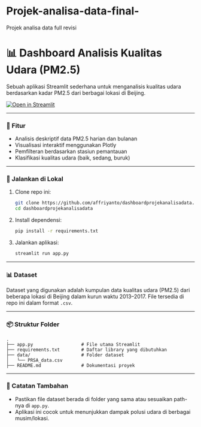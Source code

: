 # Projek-analisa-data-final-
Projek analisa data full revisi 

# :bar_chart: Dashboard Analisis Kualitas Udara (PM2.5)

Sebuah aplikasi Streamlit sederhana untuk menganalisis kualitas udara berdasarkan kadar PM2.5 dari berbagai lokasi di Beijing.

[![Open in Streamlit](https://static.streamlit.io/badges/streamlit_badge_black_white.svg)](https://affriyanto-dashboardprojekanalisadata.streamlit.app/)

---

### 📂 Fitur

- Analisis deskriptif data PM2.5 harian dan bulanan
- Visualisasi interaktif menggunakan Plotly
- Pemfilteran berdasarkan stasiun pemantauan
- Klasifikasi kualitas udara (baik, sedang, buruk)

---

### 🚀 Jalankan di Lokal

1. Clone repo ini:
   ```bash
   git clone https://github.com/affriyanto/dashboardprojekanalisadata.git
   cd dashboardprojekanalisadata
   ```

2. Install dependensi:
   ```bash
   pip install -r requirements.txt
   ```

3. Jalankan aplikasi:
   ```bash
   streamlit run app.py
   ```

---

### 📊 Dataset

Dataset yang digunakan adalah kumpulan data kualitas udara (PM2.5) dari beberapa lokasi di Beijing dalam kurun waktu 2013–2017. File tersedia di repo ini dalam format `.csv`.

---

### 📦 Struktur Folder

```
.
├── app.py                  # File utama Streamlit
├── requirements.txt        # Daftar library yang dibutuhkan
├── data/                   # Folder dataset
│   └── PRSA_data.csv
├── README.md               # Dokumentasi proyek
```

---

### 📎 Catatan Tambahan

- Pastikan file dataset berada di folder yang sama atau sesuaikan path-nya di `app.py`.
- Aplikasi ini cocok untuk menunjukkan dampak polusi udara di berbagai musim/lokasi.
